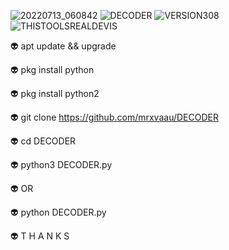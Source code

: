![20220713_060842](https://user-images.githubusercontent.com/20098740/178622754-5a250a82-341a-436f-8560-b7daee8826e9.jpg)
![DECODER](https://user-images.githubusercontent.com/20098740/178622571-bc80f758-5d14-4a5d-8381-0b0ac77951e4.gif)
![VERSION308](https://user-images.githubusercontent.com/20098740/178622626-2e75ccc9-5f54-4a4d-9e4f-240f1a93eba7.gif)
![THISTOOLSREALDEVIS](https://user-images.githubusercontent.com/20098740/178622674-b43e1d59-f80c-40b4-acb2-a4331f963c62.gif)

👽 apt update && upgrade

👽 pkg install python

👽 pkg install python2

👽 git clone https://github.com/mrxvaau/DECODER

👽 cd DECODER

👽 python3 DECODER.py

👽 OR

👽 python DECODER.py

👽 T H A N K S
